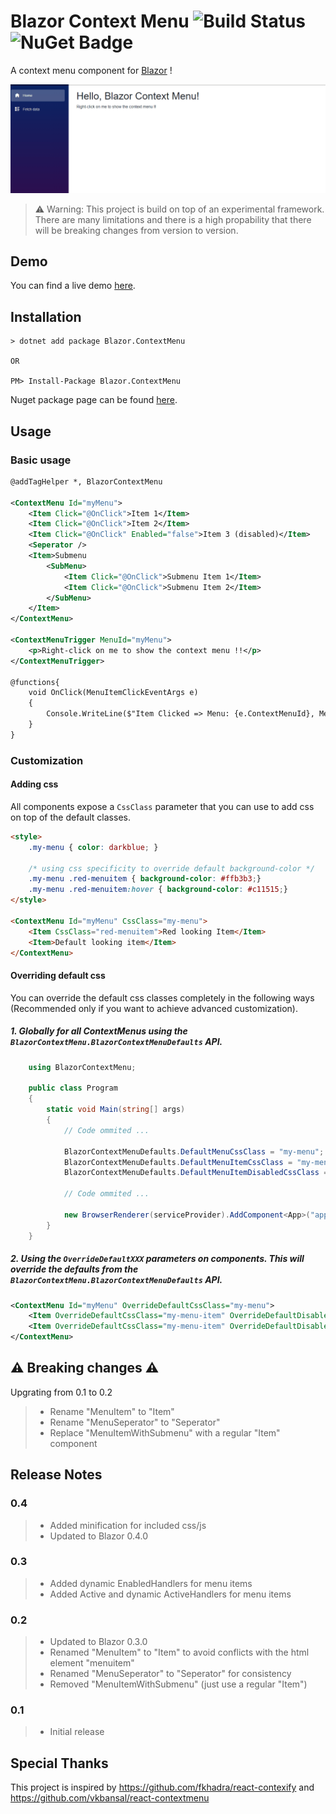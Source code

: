 # Blazor Context Menu ![Build Status](https://stavros-kasidis.visualstudio.com/_apis/public/build/definitions/9942c317-bff6-4b9f-9c78-0e97ce00de51/12/badge) ![NuGet Badge](https://buildstats.info/nuget/Blazor.ContextMenu?includePreReleases=true)

A context menu component for [Blazor](https://github.com/aspnet/Blazor) !

![demo-img](ReadmeResources/blazor-context-menu-demo-1.gif)

> ⚠️ Warning: This project is build on top of an experimental framework. There are many limitations and there is a high propability that there will be breaking changes from version to version.

## Demo
You can find a live demo [here](https://blazor-context-menu-demo.azurewebsites.net/).

## Installation

```
> dotnet add package Blazor.ContextMenu

OR

PM> Install-Package Blazor.ContextMenu
```
Nuget package page can be found [here](https://www.nuget.org/packages/Blazor.ContextMenu).

## Usage

### Basic usage

```xml
@addTagHelper *, BlazorContextMenu

<ContextMenu Id="myMenu">
    <Item Click="@OnClick">Item 1</Item>
    <Item Click="@OnClick">Item 2</Item>
    <Item Click="@OnClick" Enabled="false">Item 3 (disabled)</Item>
    <Seperator />
    <Item>Submenu
        <SubMenu>
            <Item Click="@OnClick">Submenu Item 1</Item>
            <Item Click="@OnClick">Submenu Item 2</Item>
        </SubMenu>
    </Item>
</ContextMenu>

<ContextMenuTrigger MenuId="myMenu">
    <p>Right-click on me to show the context menu !!</p>
</ContextMenuTrigger>

@functions{
    void OnClick(MenuItemClickEventArgs e)
    {
        Console.WriteLine($"Item Clicked => Menu: {e.ContextMenuId}, MenuTarget: {e.ContextMenuTargetId}, IsCanceled: {e.IsCanceled}, Item: {e.ItemElement}, MouseEvent: {e.MouseEvent}");
    }
}

```

### Customization

#### Adding css

All components expose a `CssClass` parameter that you can use to add css on top of the default classes.

```html
<style>
    .my-menu { color: darkblue; }
    
    /* using css specificity to override default background-color */
    .my-menu .red-menuitem { background-color: #ffb3b3;}
    .my-menu .red-menuitem:hover { background-color: #c11515;} 
</style>

<ContextMenu Id="myMenu" CssClass="my-menu">
    <Item CssClass="red-menuitem">Red looking Item</Item>
    <Item>Default looking item</Item>
</ContextMenu>
```

#### Overriding default css

You can override the default css classes completely in the following ways (Recommended only if you want to achieve advanced customization).

##### 1. Globally for all ContextMenus using the `BlazorContextMenu.BlazorContextMenuDefaults` API.

```csharp
    using BlazorContextMenu;

    public class Program
    {
        static void Main(string[] args)
        {
            // Code ommited ...

            BlazorContextMenuDefaults.DefaultMenuCssClass = "my-menu";
            BlazorContextMenuDefaults.DefaultMenuItemCssClass = "my-menu-item";
            BlazorContextMenuDefaults.DefaultMenuItemDisabledCssClass = "my-menu-item--disabled";
            
            // Code ommited ...
            
            new BrowserRenderer(serviceProvider).AddComponent<App>("app");
        }
    }
```

##### 2. Using the `OverrideDefaultXXX` parameters on components. This will override the defaults from the `BlazorContextMenu.BlazorContextMenuDefaults` API.

```xml
<ContextMenu Id="myMenu" OverrideDefaultCssClass="my-menu">
    <Item OverrideDefaultCssClass="my-menu-item" OverrideDefaultDisabledCssClass="my-menu-item--disabled">Item 1</Item>
    <Item OverrideDefaultCssClass="my-menu-item" OverrideDefaultDisabledCssClass="my-menu-item--disabled">Item 2</Item>
</ContextMenu>
```

## ⚠️ Breaking changes ⚠️
Upgrating from 0.1 to 0.2
>- Rename "MenuItem" to "Item"
>- Rename "MenuSeperator" to "Seperator"
>- Replace "MenuItemWithSubmenu" with a regular "Item" component


## Release Notes

### 0.4
>- Added minification for included css/js
>- Updated to Blazor 0.4.0

### 0.3
>- Added dynamic EnabledHandlers for menu items
>- Added Active and dynamic ActiveHandlers for menu items

### 0.2
>- Updated to Blazor 0.3.0
>- Renamed "MenuItem" to "Item" to avoid conflicts with the html element "menuitem"
>- Renamed "MenuSeperator" to "Seperator" for consistency
>- Removed "MenuItemWithSubmenu" (just use a regular "Item")

### 0.1
>- Initial release

## Special Thanks

This project is inspired by https://github.com/fkhadra/react-contexify and https://github.com/vkbansal/react-contextmenu
